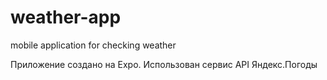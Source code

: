 # weather-app
mobile application for checking  weather

Приложение создано на Expo. Использован сервис API Яндекс.Погоды
